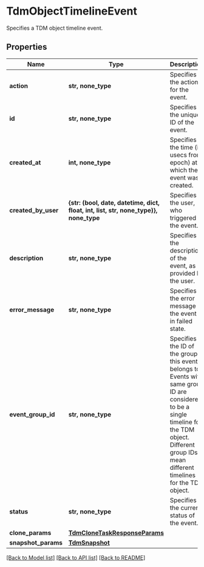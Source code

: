 # TdmObjectTimelineEvent

Specifies a TDM object timeline event.

## Properties
Name | Type | Description | Notes
------------ | ------------- | ------------- | -------------
**action** | **str, none_type** | Specifies the action for the event. | 
**id** | **str, none_type** | Specifies the unique ID of the event. | 
**created_at** | **int, none_type** | Specifies the time (in usecs from epoch) at which the event was created. | [optional] 
**created_by_user** | **{str: (bool, date, datetime, dict, float, int, list, str, none_type)}, none_type** | Specifies the user, who triggered the event. | [optional] 
**description** | **str, none_type** | Specifies the description of the event, as provided by the user. | [optional] 
**error_message** | **str, none_type** | Specifies the error message if the event is in failed state. | [optional] 
**event_group_id** | **str, none_type** | Specifies the ID of the group this event belongs to. Events with same group ID are considered to be a single timeline for the TDM object. Different group IDs mean different timelines for the TDM object. | [optional] 
**status** | **str, none_type** | Specifies the current status of the event. | [optional] 
**clone_params** | [**TdmCloneTaskResponseParams**](TdmCloneTaskResponseParams.md) |  | [optional] 
**snapshot_params** | [**TdmSnapshot**](TdmSnapshot.md) |  | [optional] 

[[Back to Model list]](../README.md#documentation-for-models) [[Back to API list]](../README.md#documentation-for-api-endpoints) [[Back to README]](../README.md)


